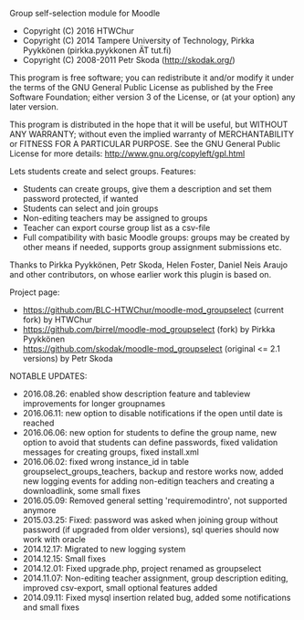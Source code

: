 Group self-selection module for Moodle

* Copyright (C) 2016 HTWChur
* Copyright (C) 2014 Tampere University of Technology, Pirkka Pyykkönen (pirkka.pyykkonen ÄT tut.fi)
* Copyright (C) 2008-2011 Petr Skoda (http://skodak.org/)

This program is free software; you can redistribute it and/or modify
it under the terms of the GNU General Public License as published by
the Free Software Foundation; either version 3 of the License, or
(at your option) any later version.

This program is distributed in the hope that it will be useful,
but WITHOUT ANY WARRANTY; without even the implied warranty of
MERCHANTABILITY or FITNESS FOR A PARTICULAR PURPOSE.  See the
GNU General Public License for more details:
http://www.gnu.org/copyleft/gpl.html

Lets students create and select groups. Features:

* Students can create groups, give them a description and set them password protected, if wanted
* Students can select and join groups
* Non-editing teachers may be assigned to groups
* Teacher can export course group list as a csv-file
* Full compatibility with basic Moodle groups: groups may be created by other means if needed, supports group assignment submissions etc.


Thanks to Pirkka Pyykkönen, Petr Skoda, Helen Foster, Daniel Neis Araujo and other
contributors, on whose earlier work this plugin is based on.

Project page:

* https://github.com/BLC-HTWChur/moodle-mod_groupselect (current fork) by HTWChur
* https://github.com/birrel/moodle-mod_groupselect (fork) by Pirkka Pyykkönen 
* https://github.com/skodak/moodle-mod_groupselect (original <= 2.1 versions) by Petr Skoda

NOTABLE UPDATES:
* 2016.08.26: enabled show description feature and tableview improvements for longer groupnames
* 2016.06.11: new option to disable notifications if the open until date is reached
* 2016.06.06: new option for students to define the group name, new option to avoid that students can define passwords,
fixed validation messages for creating groups, fixed install.xml
* 2016.06.02: fixed wrong instance_id in table groupselect_groups_teachers, backup and restore works now,
added new logging events for adding non-editign teachers and creating a downloadlink, some small fixes
* 2016.05.09: Removed general setting 'requiremodintro', not supported anymore
* 2015.03.25: Fixed: password was asked when joining group without
password (if upgraded from older versions), sql queries should now work
with oracle 
* 2014.12.17: Migrated to new logging system
* 2014.12.15: Small fixes
* 2014.12.01: Fixed upgrade.php, project renamed as groupselect
* 2014.11.07: Non-editing teacher assignment, group description editing, improved csv-export, small optional features added
* 2014.09.11: Fixed mysql insertion related bug, added some notifications and small fixes
